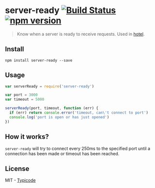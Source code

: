# server-ready [![Build Status](https://travis-ci.org/typicode/server-ready.svg)](https://travis-ci.org/typicode/server-ready) [![npm version](https://badge.fury.io/js/server-ready.svg)](https://www.npmjs.com/package/server-ready)

> Know when a server is ready to receive requests. Used in [hotel](https://github.com/typicode/hotel).

## Install

```
npm install server-ready --save
```

## Usage

```javascript
var serverReady = require('server-ready')

var port = 3000
var timeout = 5000

serverReady(port, timeout, function (err) {
  if (err) return console.error('timeout, can\'t connect to port')
  console.log('port is open or has just opened')
})
```

## How it works?

`server-ready` will try to connect every 250ms to the specified port until a connection has been made or timeout has been reached.

## License

MIT - [Typicode](https://github.com/typicode)
